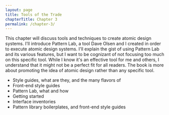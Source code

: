 ```yaml
---
layout: page
title: Tools of the Trade
chapterTitle: Chapter 3
permalink: /chapter-3/
---
```


This chapter will discuss tools and techniques to create atomic design systems. I'll introduce Pattern Lab, a tool Dave Olsen and I created in order to execute atomic design systems. I'll explain the gist of using Pattern Lab and its various features, but I want to be cognizant of not focusing too much on this specific tool. While I know it's an effective tool for me and others, I understand that it might not be a perfect fit for all readers. The book is more about promoting the idea of atomic design rather than any specific tool.

- Style guides, what are they, and the many flavors of 
- Front-end style guides
- Pattern Lab, what and how
- Getting started
- Interface inventories
- Pattern library boilerplates, and front-end style guides